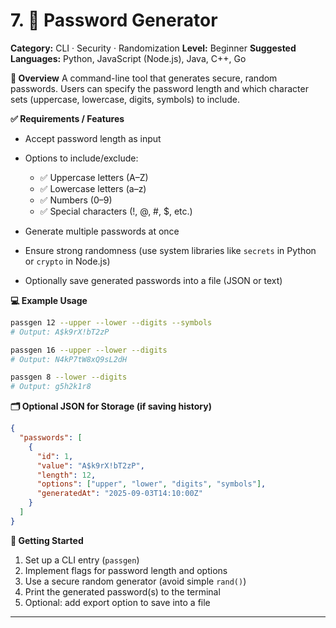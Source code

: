 # 7. 🔐 Password Generator

**Category:** CLI · Security · Randomization
**Level:** Beginner
**Suggested Languages:** Python, JavaScript (Node.js), Java, C++, Go

**🎯 Overview**
A command-line tool that generates secure, random passwords. Users can specify the password length and which character sets (uppercase, lowercase, digits, symbols) to include.

**✅ Requirements / Features**

* Accept password length as input
* Options to include/exclude:

  * ✅ Uppercase letters (A–Z)
  * ✅ Lowercase letters (a–z)
  * ✅ Numbers (0–9)
  * ✅ Special characters (!, @, #, \$, etc.)
* Generate multiple passwords at once
* Ensure strong randomness (use system libraries like `secrets` in Python or `crypto` in Node.js)
* Optionally save generated passwords into a file (JSON or text)

**💻 Example Usage**

```bash
passgen 12 --upper --lower --digits --symbols
# Output: A$k9rX!bT2zP

passgen 16 --upper --lower --digits
# Output: N4kP7tW8xQ9sL2dH

passgen 8 --lower --digits
# Output: g5h2k1r8
```

**🗂️ Optional JSON for Storage (if saving history)**

```json
{
  "passwords": [
    {
      "id": 1,
      "value": "A$k9rX!bT2zP",
      "length": 12,
      "options": ["upper", "lower", "digits", "symbols"],
      "generatedAt": "2025-09-03T14:10:00Z"
    }
  ]
}
```

**🚀 Getting Started**

1. Set up a CLI entry (`passgen`)
2. Implement flags for password length and options
3. Use a secure random generator (avoid simple `rand()`)
4. Print the generated password(s) to the terminal
5. Optional: add export option to save into a file

---
